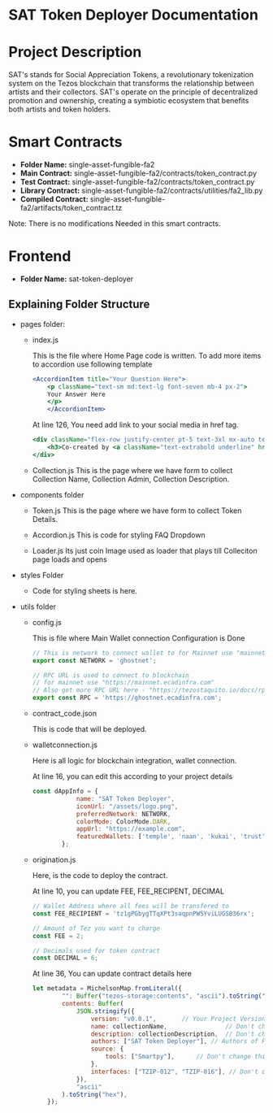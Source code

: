 # SAT Token Deployer Documentation

# Project Description

SAT's stands for Social Appreciation Tokens, a revolutionary tokenization system on the Tezos blockchain that transforms the relationship between artists and their collectors. SAT's operate on the principle of decentralized promotion and ownership, creating a symbiotic ecosystem that benefits both artists and token holders.

# Smart Contracts

- **Folder Name:** single-asset-fungible-fa2
- **Main Contract:** single-asset-fungible-fa2/contracts/token_contract.py
- **Test Contract:** single-asset-fungible-fa2/contracts/token_contract.py
- **Library Contract:** single-asset-fungible-fa2/contracts/utilities/fa2_lib.py
- **Compiled Contract:** single-asset-fungible-fa2/artifacts/token_contract.tz

Note: There is no modifications Needed in this smart contracts.

# Frontend

- **Folder Name:** sat-token-deployer

## Explaining Folder Structure

- pages folder:
  - index.js

    This is the file where Home Page code is written.
    To add more items to accordion use following template

    ```jsx
    <AccordionItem title="Your Question Here">
        <p className="text-sm md:text-lg font-seven mb-4 px-2">
        Your Answer Here
        </p>
        </AccordionItem>
    ```

    At line 126, You need add link to your social media in href tag.

    ```jsx
    <div className="flex-row justify-center pt-5 text-3xl mx-auto text-center mt-5 mb-10">
        <h3>Co-created by <a className="text-extrabold underline" href="https://x.com/YourUsernameHere" target="_blank">Natived</a> and <a href="https://x.com/YourUsernameHere" target="_blank" className="text-extrabold underline">The Grand Quackster</a></h3>
    </div>
    ```

  - Collection.js
    This is the page where we have form to collect Collection Name, Collection Admin, Collection Description.

- components folder
  - Token.js
    This is the page where we have form to collect Token Details.

  - Accordion.js
    This is code for styling FAQ Dropdown

  - Loader.js
    Its just coin Image used as loader that plays till Colleciton page loads and opens

- styles Folder
  - Code for styling sheets is here.
- utils folder
  - config.js

    This is file where Main Wallet connection Configuration is Done

    ```jsx
    // This is network to connect wallet to for Mainnet use "mainnet"
    export const NETWORK = 'ghostnet';
    
    // RPC URL is used to connect to blockchain 
    // for mainnet use "https://mainnet.ecadinfra.com"
    // Also get more RPC URL here - "https://tezostaquito.io/docs/rpc_nodes/"
    export const RPC = 'https://ghostnet.ecadinfra.com'; 
    ```

  - contract_code.json

    This is code that will be deployed.

  - walletconnection.js

    Here is all logic for blockchain integration, wallet connection.

    At line 16, you can edit this according to your project details

    ```jsx
    const dAppInfo = {
                name: "SAT Token Deployer",
                iconUrl: "/assets/logo.png",
                preferredNetwork: NETWORK,
                colorMode: ColorMode.DARK,
                appUrl: "https://example.com",
                featuredWallets: ['temple', 'naan', 'kukai', 'trust'],
            };
    ```

  - origination.js

    Here, is the code to deploy the contract.

    At line 10, you can update FEE, FEE_RECIPENT, DECIMAL

    ```jsx
    // Wallet Address where all fees will be transfered to
    const FEE_RECIPIENT = 'tz1gPGbygTTqXPt3saqpnPW5YviLUGSB36rx';
    
    // Amount of Tez you want to charge
    const FEE = 2;
    
    // Decimals used for token contract
    const DECIMAL = 6;
    ```

    At line 36, You can update contract details here

    ```jsx
    let metadata = MichelsonMap.fromLiteral({
            "": Buffer("tezos-storage:contents", "ascii").toString("hex"),
            contents: Buffer(
                JSON.stringify({
                    version: "v0.0.1",       // Your Project Version
                    name: collectionName,                // Don't change this
                    description: collectionDescription,  // Don't change this
                    authors: ["SAT Token Deployer"], // Authors of Project
                    source: {
                        tools: ["Smartpy"],      // Don't change this
                    },
                    interfaces: ["TZIP-012", "TZIP-016"], // Don't change this
                }),
                "ascii"
            ).toString("hex"),
        });
    ```
